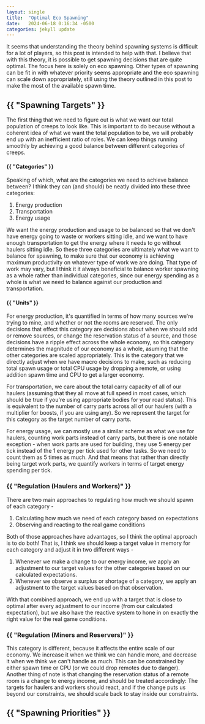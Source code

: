 ```yaml
---
layout: single
title:  "Optimal Eco Spawning"
date:   2024-06-18 0:16:34 -0500
categories: jekyll update
---
```



It seems that understanding the theory behind spawning systems is difficult for a lot of players, so this post is intended to help with that. I believe that with this theory, it is possible to get spawning decisions that are quite optimal. The focus here is solely on eco spawning. Other types of spawning can be fit in with whatever priority seems appropriate and the eco spawning can scale down appropriately, still using the theory outlined in this post to make the most of the available spawn time.

<h2>{{ "Spawning Targets" }}</h2>

The first thing that we need to figure out is what we want our total population of creeps to look like. This is important to do because without a coherent idea of what we want the total population to be, we will probably end up with an inefficient ratio of roles. We can keep things running smoothly by achieving a good balance between different categories of creeps. 

<h4>{{ "Categories" }}</h4>

Speaking of which, what are the categories we need to achieve balance between? I think they can (and should) be neatly divided into these three categories:

1) Energy production<br>
2) Transportation<br>
3) Energy usage

We want the energy production and usage to be balanced so that we don't have energy going to waste or workers sitting idle, and we want to have enough transportation to get the energy where it needs to go without haulers sitting idle. So these three categories are ultimately what we want to balance for spawning, to make sure that our economy is achieving maximum productivity on whatever type of work we are doing. That type of work may vary, but I think it it always beneficial to balance worker spawning as a whole rather than individual categories, since our energy spending as a whole is what we need to balance against our production and transportation.

<h4>{{ "Units" }}</h4>

For energy production, it's quantified in terms of how many sources we're trying to mine, and whether or not the rooms are reserved. The only decisions that effect this category are decisions about when we should add or remove sources, or change the reservation status of a source, and those decisions have a ripple effect across the whole economy, so this category determines the magnitude of our economy as a whole, asuming that the other categories are scaled appropriately. This is the category that we directly adjust when we have macro decisions to make, such as reducing total spawn usage or total CPU usage by dropping a remote, or using addition spawn time and CPU to get a larger economy.

For transportation, we care about the total carry capacity of all of our haulers (assuming that they all move at full speed in most cases, which should be true if you're using appropriate bodies for your road status). This is equivalent to the number of carry parts across all of our haulers (with a multiplier for boosts, if you are using any). So we represent the target for this category as the target number of carry parts.

For energy usage, we can mostly use a similar scheme as what we use for haulers, counting work parts instead of carry parts, but there is one notable exception - when work parts are used for building, they use 5 energy per tick instead of the 1 energy per tick used for other tasks. So we need to count them as 5 times as much. And that means that rather than directly being target work parts, we quantify workers in terms of target energy spending per tick.

<h3>{{ "Regulation (Haulers and Workers)" }}</h3>

There are two main approaches to regulating how much we should spawn of each category -

1) Calculating how much we need of each category based on expectations
2) Observing and reacting to the real game conditions

Both of those approaches have advantages, so I think the optimal approach is to do both! That is, I think we should keep a target value in memory for each category and adjust it in two different ways -

1) Whenever we make a change to our energy income, we apply an adjustment to our target values for the other categories based on our calculated expectations.
2) Whenever we observe a surplus or shortage of a category, we apply an adjustment to the target values based on that observation.

With that combined approach, we end up with a target that is close to optimal after every adjustment to our income (from our calculated expectation), but we also have the reactive system to hone in on exactly the right value for the real game conditions.

<h3>{{ "Regulation (Miners and Reservers)" }}</h3>

This category is different, because it affects the entire scale of our economy. We increase it when we think we can handle more, and decrease it when we think we can't handle as much. This can be constrained by either spawn time or CPU (or we could drop remotes due to danger). Another thing of note is that changing the reservation status of a remote room is a change to energy income, and should be treated accordingly: The targets for haulers and workers should react, and if the change puts us beyond our constraints, we should scale back to stay inside our constraints.

<h2>{{ "Spawning Priorities" }}</h2>

